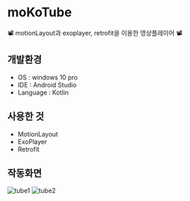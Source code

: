 # moKoTube
📽 motionLayout과 exoplayer, retrofit을 이용한 영상플레이어 📽

## 개발환경

* OS : windows 10 pro
* IDE : Android Studio
* Language : Kotlin

## 사용한 것
* MotionLayout
* ExoPlayer
* Retrofit

## 작동화면
![tube1](https://user-images.githubusercontent.com/62370144/143226595-be9673e8-4864-409e-824e-29014e5127b1.PNG)
![tube2](https://user-images.githubusercontent.com/62370144/143226604-db3101cd-cbff-4308-8991-7e11ed5dbdf6.PNG)
